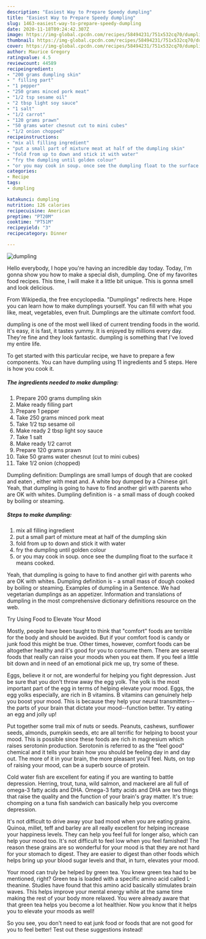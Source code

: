 ```yaml
---
description: "Easiest Way to Prepare Speedy dumpling"
title: "Easiest Way to Prepare Speedy dumpling"
slug: 1463-easiest-way-to-prepare-speedy-dumpling
date: 2020-11-18T09:24:42.307Z
image: https://img-global.cpcdn.com/recipes/58494231/751x532cq70/dumpling-recipe-main-photo.jpg
thumbnail: https://img-global.cpcdn.com/recipes/58494231/751x532cq70/dumpling-recipe-main-photo.jpg
cover: https://img-global.cpcdn.com/recipes/58494231/751x532cq70/dumpling-recipe-main-photo.jpg
author: Maurice Gregory
ratingvalue: 4.5
reviewcount: 44589
recipeingredient:
- "200 grams dumpling skin"
- " filling part"
- "1 pepper"
- "250 grams minced pork meat"
- "1/2 tsp sesame oil"
- "2 tbsp light soy sauce"
- "1 salt"
- "1/2 carrot"
- "120 grams prawn"
- "50 grams water chesnut cut to mini cubes"
- "1/2 onion chopped"
recipeinstructions:
- "mix all filling ingredient"
- "put a small part of mixture meat at half of the dumpling skin"
- "fold from up to down and stick it with water"
- "fry the dumpling until golden colour"
- "or you may cook in soup. once see the dumpling float to the surface it means cooked."
categories:
- Recipe
tags:
- dumpling

katakunci: dumpling 
nutrition: 126 calories
recipecuisine: American
preptime: "PT20M"
cooktime: "PT51M"
recipeyield: "3"
recipecategory: Dinner

---
```



![dumpling](https://img-global.cpcdn.com/recipes/58494231/751x532cq70/dumpling-recipe-main-photo.jpg)

Hello everybody, I hope you're having an incredible day today. Today, I'm gonna show you how to make a special dish, dumpling. One of my favorites food recipes. This time, I will make it a little bit unique. This is gonna smell and look delicious.

From Wikipedia, the free encyclopedia. &#34;Dumplings&#34; redirects here. Hope you can learn how to make dumplings yourself. You can fill with what you like, meat, vegetables, even fruit. Dumplings are the ultimate comfort food.

dumpling is one of the most well liked of current trending foods in the world. It's easy, it is fast, it tastes yummy. It is enjoyed by millions every day. They're fine and they look fantastic. dumpling is something that I've loved my entire life.


To get started with this particular recipe, we have to prepare a few components. You can have dumpling using 11 ingredients and 5 steps. Here is how you cook it.

<!--inarticleads1-->

##### The ingredients needed to make dumpling:

1. Prepare 200 grams dumpling skin
1. Make ready  filling part
1. Prepare 1 pepper
1. Take 250 grams minced pork meat
1. Take 1/2 tsp sesame oil
1. Make ready 2 tbsp light soy sauce
1. Take 1 salt
1. Make ready 1/2 carrot
1. Prepare 120 grams prawn
1. Take 50 grams water chesnut (cut to mini cubes)
1. Take 1/2 onion (chopped)


Dumpling definition: Dumplings are small lumps of dough that are cooked and eaten , either with meat and. A white boy dumped by a Chinese girl. Yeah, that dumpling is going to have to find another girl with parents who are OK with whites. Dumpling definition is - a small mass of dough cooked by boiling or steaming. 

<!--inarticleads2-->

##### Steps to make dumpling:

1. mix all filling ingredient
1. put a small part of mixture meat at half of the dumpling skin
1. fold from up to down and stick it with water
1. fry the dumpling until golden colour
1. or you may cook in soup. once see the dumpling float to the surface it means cooked.


Yeah, that dumpling is going to have to find another girl with parents who are OK with whites. Dumpling definition is - a small mass of dough cooked by boiling or steaming. Examples of dumpling in a Sentence. We had vegetarian dumplings as an appetizer. Information and translations of dumpling in the most comprehensive dictionary definitions resource on the web. 

Try Using Food to Elevate Your Mood


Mostly, people have been taught to think that "comfort" foods are terrible for the body and should be avoided. But if your comfort food is candy or junk food this might be true. Other times, however, comfort foods can be altogether healthy and it's good for you to consume them. There are several foods that really can raise your moods when you eat them. If you feel a little bit down and in need of an emotional pick me up, try some of these.

Eggs, believe it or not, are wonderful for helping you fight depression. Just be sure that you don't throw away the egg yolk. The yolk is the most important part of the egg in terms of helping elevate your mood. Eggs, the egg yolks especially, are rich in B vitamins. B vitamins can genuinely help you boost your mood. This is because they help your neural transmitters--the parts of your brain that dictate your mood--function better. Try eating an egg and jolly up!

Put together some trail mix of nuts or seeds. Peanuts, cashews, sunflower seeds, almonds, pumpkin seeds, etc are all terrific for helping to boost your mood. This is possible since these foods are rich in magnesium which raises serotonin production. Serotonin is referred to as the "feel good" chemical and it tells your brain how you should be feeling day in and day out. The more of it in your brain, the more pleasant you'll feel. Nuts, on top of raising your mood, can be a superb source of protein.

Cold water fish are excellent for eating if you are wanting to battle depression. Herring, trout, tuna, wild salmon, and mackerel are all full of omega-3 fatty acids and DHA. Omega-3 fatty acids and DHA are two things that raise the quality and the function of your brain's gray matter. It's true: chomping on a tuna fish sandwich can basically help you overcome depression. 

It's not difficult to drive away your bad mood when you are eating grains. Quinoa, millet, teff and barley are all really excellent for helping increase your happiness levels. They can help you feel full for longer also, which can help your mood too. It's not difficult to feel low when you feel famished! The reason these grains are so wonderful for your mood is that they are not hard for your stomach to digest. They are easier to digest than other foods which helps bring up your blood sugar levels and that, in turn, elevates your mood.

Your mood can truly be helped by green tea. You knew green tea had to be mentioned, right? Green tea is loaded with a specific amino acid called L-theanine. Studies have found that this amino acid basically stimulates brain waves. This helps improve your mental energy while at the same time making the rest of your body more relaxed. You were already aware that that green tea helps you become a lot healthier. Now you know that it helps you to elevate your moods as well!

So you see, you don't need to eat junk food or foods that are not good for you to feel better! Test out  these suggestions  instead!

